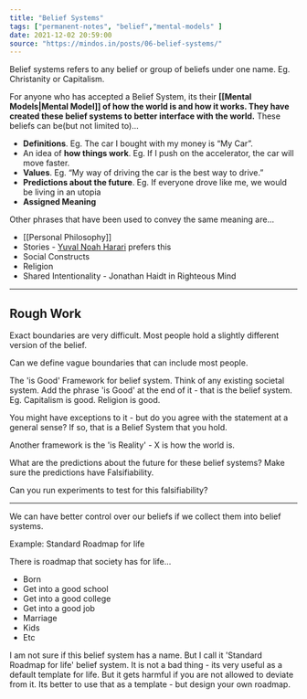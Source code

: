 ```yaml
---
title: "Belief Systems"
tags: ["permanent-notes", "belief","mental-models" ]
date: 2021-12-02 20:59:00
source: "https://mindos.in/posts/06-belief-systems/"
---
```


Belief systems refers to any belief or group of beliefs under one name. Eg. Christanity or Capitalism.

For anyone who has accepted a Belief System, its their **[[Mental Models|Mental Model]] of how the world is and how it works. They have created these belief systems to better interface with the world.** These beliefs can be(but not limited to)…

-   **Definitions**. Eg. The car I bought with my money is “My Car”.
-   An idea of **how things work**. Eg. If I push on the accelerator, the car will move faster.
-   **Values**. Eg. “My way of driving the car is the best way to drive.”
-   **Predictions about the future**. Eg. If everyone drove like me, we would be living in an utopia
-   **Assigned Meaning**

Other phrases that have been used to convey the same meaning are...

-   [[Personal Philosophy]]
-   Stories - [Yuval Noah Harari](https://www.nytimes.com/interactive/2021/11/08/magazine/yuval-noah-harari-interview.html) prefers this
-   Social Constructs
-   Religion
-  Shared Intentionality - Jonathan Haidt in Righteous Mind 

---

## Rough Work

Exact boundaries are very difficult. Most people hold a slightly different version of the belief.

Can we define vague boundaries that can include most people.

The 'is Good' Framework for belief system. Think of any existing societal system. Add the phrase 'is Good' at the end of it - that is the belief system. Eg. Capitalism is good. Religion is good.

You might have exceptions to it - but do you agree with the statement at a general sense? If so, that is a Belief System that you hold.

Another framework is the 'is Reality' - X is how the world is.

What are the predictions about the future for these belief systems? Make sure the  predictions have Falsifiability.

Can you run experiments to test for this falsifiability?


---

We can have better control over our beliefs if we collect them into belief systems. 

Example: Standard Roadmap for life

There is roadmap that society has for life...

- Born
- Get into a good school
- Get into a good college
- Get into a good job
- Marriage
- Kids
- Etc

I am not sure if this belief system has a name. But I call it 'Standard Roadmap for life' belief system. It is not a bad thing - its very useful as a default template for life. But it gets harmful if you are not allowed to deviate from it. Its better to use that as a template - but design your own roadmap. 

